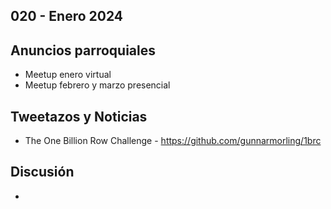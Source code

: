 020 - Enero 2024
--

## Anuncios parroquiales
* Meetup enero virtual
* Meetup febrero y marzo presencial

## Tweetazos y Noticias
* The One Billion Row Challenge - https://github.com/gunnarmorling/1brc

## Discusión
* 
 
